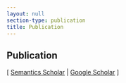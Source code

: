 ```yaml
---
layout: null
section-type: publication
title: Publication
---
```


## Publication

[ [Semantics Scholar](https://www.semanticscholar.org/author/Thanapon-Noraset/3113866) \| [Google Scholar](https://scholar.google.com/citations?user=9C7ik4IAAAAJ&hl=en) ]

